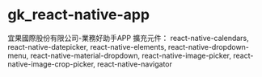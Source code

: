 # gk_react-native-app
宜果國際股份有限公司-業務好助手APP 
擴充元件：
react-native-calendars,
react-native-datepicker,
react-native-elements,
react-native-dropdown-menu,
react-native-material-dropdown,
react-native-image-picker,
react-native-image-crop-picker,
react-native-navigator

